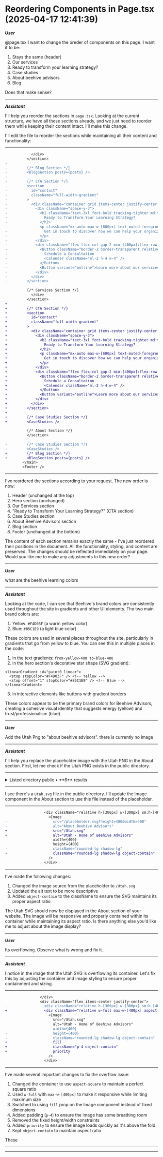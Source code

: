 <!-- Generated by SpecStory -->

# Reordering Components in Page.tsx (2025-04-17 12:41:39)

_**User**_

@page.tsx I want to change the oreder of components on this page. I want it to be:

1) Stays the same (header)
2) Our services
3) Ready to transform your learning strategy?
4) Case studies
5) About beehive advisors
6) Blog

Does that make sense? 

---

_**Assistant**_

I'll help you reorder the sections in `page.tsx`. Looking at the current structure, we have all these sections already, and we just need to reorder them while keeping their content intact. I'll make this change.

I'll edit the file to reorder the sections while maintaining all their content and functionality:

---

```diff
            </div>
          </section>
- 
-         {/* Blog Section */}
-         <BlogSection posts={posts} />
- 
-         {/* CTA Section */}
-         <section
-           id="contact"
-           className="full-width-gradient"
-         >
-           <div className="container grid items-center justify-center gap-4 px-4 text-center md:px-6">
-             <div className="space-y-3">
-               <h2 className="text-3xl font-bold tracking-tighter md:text-4xl/tight">
-                 Ready to Transform Your Learning Strategy?
-               </h2>
-               <p className="mx-auto max-w-[600px] text-muted-foreground md:text-xl/relaxed lg:text-base/relaxed xl:text-xl/relaxed">
-                 Get in touch to discover how we can help your organization thrive.
-               </p>
-             </div>
-             <div className="flex flex-col gap-2 min-[400px]:flex-row justify-center">
-               <Button className="border-2 border-transparent relative before:absolute before:inset-0 before:rounded-[inherit] before:p-[3px] before:bg-gradient-to-r before:from-yellow-400 before:to-blue-400 before:-z-10 after:absolute after:inset-[3px] after:rounded-[inherit] after:bg-white after:-z-10 text-black hover:before:from-yellow-500 hover:before:to-blue-500">
-                 Schedule a Consultation
-                 <Calendar className="ml-2 h-4 w-4" />
-               </Button>
-               <Button variant="outline">Learn more about our services</Button>
-             </div>
-           </div>
-         </section>
  
          {/* Services Section */}
            </div>
          </section>
+ 
+         {/* CTA Section */}
+         <section
+           id="contact"
+           className="full-width-gradient"
+         >
+           <div className="container grid items-center justify-center gap-4 px-4 text-center md:px-6">
+             <div className="space-y-3">
+               <h2 className="text-3xl font-bold tracking-tighter md:text-4xl/tight">
+                 Ready to Transform Your Learning Strategy?
+               </h2>
+               <p className="mx-auto max-w-[600px] text-muted-foreground md:text-xl/relaxed lg:text-base/relaxed xl:text-xl/relaxed">
+                 Get in touch to discover how we can help your organization thrive.
+               </p>
+             </div>
+             <div className="flex flex-col gap-2 min-[400px]:flex-row justify-center">
+               <Button className="border-2 border-transparent relative before:absolute before:inset-0 before:rounded-[inherit] before:p-[3px] before:bg-gradient-to-r before:from-yellow-400 before:to-blue-400 before:-z-10 after:absolute after:inset-[3px] after:rounded-[inherit] after:bg-white after:-z-10 text-black hover:before:from-yellow-500 hover:before:to-blue-500">
+                 Schedule a Consultation
+                 <Calendar className="ml-2 h-4 w-4" />
+               </Button>
+               <Button variant="outline">Learn more about our services</Button>
+             </div>
+           </div>
+         </section>
+ 
+         {/* Case Studies Section */}
+         <CaseStudies />
  
          {/* About Section */}
          </section>
  
-         {/* Case Studies Section */}
-         <CaseStudies />
+         {/* Blog Section */}
+         <BlogSection posts={posts} />
        </main>
        <Footer />
```

---

I've reordered the sections according to your request. The new order is now:

1. Header (unchanged at the top)
2. Hero section (unchanged)
3. Our Services section
4. "Ready to Transform Your Learning Strategy?" (CTA section)
5. Case Studies section
6. About Beehive Advisors section
7. Blog section
8. Footer (unchanged at the bottom)

The content of each section remains exactly the same - I've just reordered their positions in the document. All the functionality, styling, and content are preserved. The changes should be reflected immediately on your page. Would you like me to make any adjustments to this new order?

---

_**User**_

what are the beehive learning colors

---

_**Assistant**_

Looking at the code, I can see that Beehive's brand colors are consistently used throughout the site in gradients and other UI elements. The two main brand colors are:

1. Yellow: `#F4D03F` (a warm yellow color)
2. Blue: `#85C1E9` (a light blue color)

These colors are used in several places throughout the site, particularly in gradients that go from yellow to blue. You can see this in multiple places in the code:

1. In the text gradients: `from-yellow-400 to-blue-400`
2. In the hero section's decorative star shape (SVG gradient):
```tsx
<linearGradient id="paint0_linear">
  <stop stopColor="#F4D03F" /> <!-- Yellow -->
  <stop offset="1" stopColor="#85C1E9" /> <!-- Blue -->
</linearGradient>
```
3. In interactive elements like buttons with gradient borders

These colors appear to be the primary brand colors for Beehive Advisors, creating a cohesive visual identity that suggests energy (yellow) and trust/professionalism (blue).

---

_**User**_

Add the Utah Png to "about beehive advisors". there is currently no image

---

_**Assistant**_

I'll help you replace the placeholder image with the Utah PNG in the About section. First, let me check if the Utah PNG exists in the public directory.

---

<details>
            <summary>Listed directory public • **6** results</summary>
        
| Name |
|-------|
| 📄 `Utah.svg` |
| 📄 `Insurance.png` |
| 📄 `Upskilling.png` |
| 📄 `Call center.png` |
| 📄 `Mobile Logo.svg` |
| 📄 `Desktop Logo.svg` |

</details>

---

I see there's a `Utah.svg` file in the public directory. I'll update the Image component in the About section to use this file instead of the placeholder.

---

```diff
                  <div className="relative h-[300px] w-[300px] sm:h-[400px] sm:w-[400px]">
                    <Image
-                     src="/placeholder.svg?height=400&width=400"
-                     alt="About Beehive Advisors"
+                     src="/Utah.svg"
+                     alt="Utah - Home of Beehive Advisors"
                      width={400}
                      height={400}
-                     className="rounded-lg shadow-lg"
+                     className="rounded-lg shadow-lg object-contain"
                    />
                  </div>
```

---

I've made the following changes:
1. Changed the image source from the placeholder to `/Utah.svg`
2. Updated the alt text to be more descriptive
3. Added `object-contain` to the className to ensure the SVG maintains its proper aspect ratio

The Utah SVG should now be displayed in the About section of your website. The image will be responsive and properly contained within its container while maintaining its aspect ratio. Is there anything else you'd like me to adjust about the image display?

---

_**User**_

Its overflowing. Observe what is wrong and fix it. 

---

_**Assistant**_

I notice in the image that the Utah SVG is overflowing its container. Let's fix this by adjusting the container and image styling to ensure proper containment and sizing.

---

```diff
                </div>
                <div className="flex items-center justify-center">
-                 <div className="relative h-[300px] w-[300px] sm:h-[400px] sm:w-[400px]">
+                 <div className="relative w-full max-w-[400px] aspect-square">
                    <Image
                      src="/Utah.svg"
                      alt="Utah - Home of Beehive Advisors"
-                     width={400}
-                     height={400}
-                     className="rounded-lg shadow-lg object-contain"
+                     fill
+                     className="p-4 object-contain"
+                     priority
                    />
                  </div>
```

---

I've made several important changes to fix the overflow issue:

1. Changed the container to use `aspect-square` to maintain a perfect square ratio
2. Used `w-full` with `max-w-[400px]` to make it responsive while limiting maximum size
3. Switched to using `fill` prop on the Image component instead of fixed dimensions
4. Added padding (`p-4`) to ensure the image has some breathing room
5. Removed the fixed height/width constraints
6. Added `priority` to ensure the image loads quickly as it's above the fold
7. Kept `object-contain` to maintain aspect ratio

These

---



---

